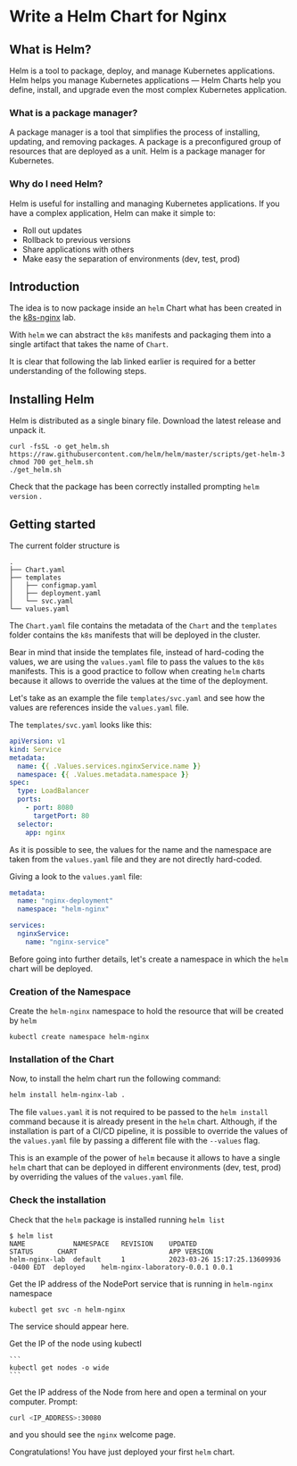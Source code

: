 # Write a Helm Chart for Nginx

## What is Helm?
Helm is a tool to package, deploy, and manage Kubernetes applications. Helm helps you manage Kubernetes applications — Helm Charts help you define, install, and upgrade even the most complex Kubernetes application.

### What is a package manager?
A package manager is a tool that simplifies the process of installing, updating, and removing packages. A package is a preconfigured group of resources that are deployed as a unit. Helm is a package manager for Kubernetes.

### Why do I need Helm?
Helm is useful for installing and managing Kubernetes applications. If you have a complex application, Helm can make it simple to:
- Roll out updates
- Rollback to previous versions
- Share applications with others
- Make easy the separation of environments (dev, test, prod)

## Introduction

The idea is to now package inside an `helm` Chart what has been created in the [k8s-nginx](../k8s-nginx/README.md) lab.

With `helm` we can abstract the `k8s` manifests and packaging them into a single artifact that takes the name of `Chart`.

It is clear that following the lab linked earlier is required for a better understanding of the following steps.

## Installing Helm

Helm is distributed as a single binary file. Download the latest release and unpack it.

```
curl -fsSL -o get_helm.sh https://raw.githubusercontent.com/helm/helm/master/scripts/get-helm-3
chmod 700 get_helm.sh
./get_helm.sh
```
Check that the package has been correctly installed prompting `helm version` .

## Getting started

The current folder structure is

```
.
├── Chart.yaml
├── templates
│   ├── configmap.yaml
│   ├── deployment.yaml
│   └── svc.yaml
└── values.yaml
```

The `Chart.yaml` file contains the metadata of the `Chart` and the `templates` folder contains the `k8s` manifests that will be deployed in the cluster.

Bear in mind that inside the templates file, instead of hard-coding the values, we are using the `values.yaml` file to pass the values to the `k8s` manifests. This is a good practice to follow when creating `helm` charts because it allows to override the values at the time of the deployment.

Let's take as an example the file `templates/svc.yaml` and see how the values are references inside the `values.yaml` file.

The `templates/svc.yaml` looks like this:

```yaml
apiVersion: v1
kind: Service
metadata:
  name: {{ .Values.services.nginxService.name }}
  namespace: {{ .Values.metadata.namespace }}
spec:
  type: LoadBalancer
  ports:
    - port: 8080
      targetPort: 80
  selector:
    app: nginx
```

As it is possible to see, the values for the name and the namespace are taken from the `values.yaml` file and they are not directly hard-coded.

Giving a look to the `values.yaml` file:

```yaml
metadata:
  name: "nginx-deployment"
  namespace: "helm-nginx"

services:
  nginxService:
    name: "nginx-service"
```

Before going into further details, let's create a namespace in which the `helm` chart will be deployed.

### Creation of the Namespace

Create the `helm-nginx` namespace to hold the resource that will be created by `helm`

```
kubectl create namespace helm-nginx
```

### Installation of the Chart
Now, to install the helm chart run the following command:

``` bash
helm install helm-nginx-lab .
```

The file `values.yaml` it is not required to be passed to the `helm install` command because it is already present in the `helm` chart. Although, if the installation is part of a CI/CD pipeline, it is possible to override the values of the `values.yaml` file by passing a different file with the `--values` flag.

This is an example of the power of `helm` because it allows to have a single `helm` chart that can be deployed in different environments (dev, test, prod) by overriding the values of the `values.yaml` file.

### Check the installation
Check that the `helm` package is installed running `helm list`

```
$ helm list
NAME          	NAMESPACE	REVISION	UPDATED                               	STATUS  	CHART                      	APP VERSION
helm-nginx-lab	default  	1       	2023-03-26 15:17:25.13609936 -0400 EDT	deployed	helm-nginx-laboratory-0.0.1	0.0.1      
```

Get the IP address of the NodePort service that is running in `helm-nginx` namespace

```
kubectl get svc -n helm-nginx
```

The service should appear here.

Get the IP of the node using kubectl
    
    ```
    kubectl get nodes -o wide
    ```

Get the IP address of the Node from here and open a terminal on your computer. Prompt:

```bash
curl <IP_ADDRESS>:30080
```

and you should see the `nginx` welcome page.

Congratulations! You have just deployed your first `helm` chart.